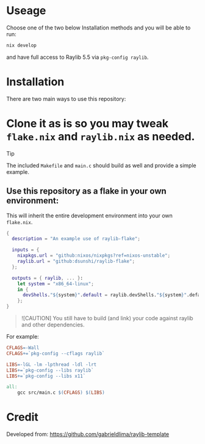 
# Useage

Choose one of the two below Installation methods and you will be able to run:
```bash
nix develop
```

and have full access to Raylib 5.5 via `pkg-config raylib`.

# Installation

There are two main ways to use this repository:

#  Clone it as is so you may tweak `flake.nix` and `raylib.nix` as needed.

> [!TIP]
> The included `Makefile` and `main.c` should build as well and provide a simple example.

## Use this repository as a flake in your own environment:

This will inherit the entire development environment into your own `flake.nix`.

```nix
{
  description = "An example use of raylib-flake";

  inputs = {
    nixpkgs.url = "github:nixos/nixpkgs?ref=nixos-unstable";
    raylib.url = "github:dsunshi/raylib-flake";
  };

  outputs = { raylib, ... }:
    let system = "x86_64-linux";
    in {
      devShells."${system}".default = raylib.devShells."${system}".default;
    };
}
```

> ![CAUTION]
> You still have to build (and link) your code against raylib and other dependencies.

For example:

``` Makefile
CFLAGS=-Wall
CFLAGS+=`pkg-config --cflags raylib`

LIBS=-lGL -lm -lpthread -ldl -lrt
LIBS+=`pkg-config --libs raylib`
LIBS+=`pkg-config --libs x11`

all:
	gcc src/main.c $(CFLAGS) $(LIBS)
```

# Credit

Developed from: https://github.com/gabrieldlima/raylib-template

